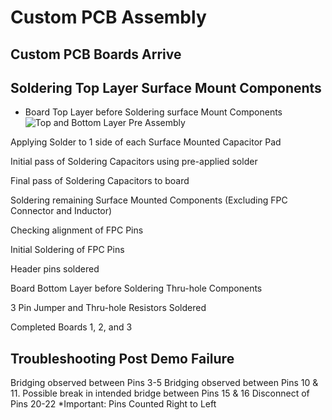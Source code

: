 # Custom PCB Assembly

## Custom PCB Boards Arrive

## Soldering Top Layer Surface Mount Components

- Board Top Layer before Soldering surface Mount Components
![Top and Bottom Layer Pre Assembly](https://github.com/sfagin89/Arigato_Crypto_Roboto/blob/2ca10768e10dea457fb1082b84c7566b8ebcfda0/PCB_files/PCB%20Assembly/Board%201%20-%20Final.jpg)

Applying Solder to 1 side of each Surface Mounted Capacitor Pad

Initial pass of Soldering Capacitors using pre-applied solder

Final pass of Soldering Capacitors to board

Soldering remaining Surface Mounted Components (Excluding FPC Connector and Inductor)

Checking alignment of FPC Pins

Initial Soldering of FPC Pins

Header pins soldered

Board Bottom Layer before Soldering Thru-hole Components

3 Pin Jumper and Thru-hole Resistors Soldered

Completed Boards 1, 2, and 3

## Troubleshooting Post Demo Failure

Bridging observed between Pins 3-5
Bridging observed between Pins 10 & 11.
Possible break in intended bridge between Pins 15 & 16
Disconnect of Pins 20-22
*Important: Pins Counted Right to Left
